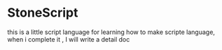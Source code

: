 # StoneScript
this is a little script language for learning how to make scripte language,  when i complete it , I will write a detail doc
